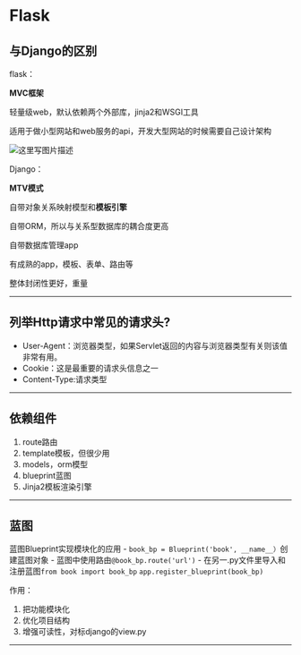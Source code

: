 # Flask

## 与Django的区别

flask：

**MVC框架**

轻量级web，默认依赖两个外部库，jinja2和WSGI工具

适用于做小型网站和web服务的api，开发大型网站的时候需要自己设计架构

![这里写图片描述](https://img-blog.csdn.net/20180720202930363?watermark/2/text/aHR0cHM6Ly9ibG9nLmNzZG4ubmV0L3dsX3B5dGhvbg==/font/5a6L5L2T/fontsize/400/fill/I0JBQkFCMA==/dissolve/70)

Django：

**MTV模式**

自带对象关系映射模型和**模板引擎**

自带ORM，所以与关系型数据库的耦合度更高

自带数据库管理app

有成熟的app，模板、表单、路由等

整体封闭性更好，重量

---

## 列举Http请求中常见的请求头?

- User-Agent：浏览器类型，如果Servlet返回的内容与浏览器类型有关则该值非常有用。
- Cookie：这是最重要的请求头信息之一
- Content-Type:请求类型

---

## 依赖组件

1. route路由
2. template模板，但很少用
3. models，orm模型
4. blueprint蓝图
5. Jinja2模板渲染引擎

---

## 蓝图

蓝图Blueprint实现模块化的应用 
 \- `book_bp = Blueprint('book', __name__）`创建蓝图对象 
 \- 蓝图中使用路由`@book_bp.route('url')` 
 \- 在另一.py文件里导入和注册蓝图`from book import book_bp` `app.register_blueprint(book_bp)`

作用：

1. 把功能模块化
2. 优化项目结构
3. 增强可读性，对标django的view.py

---

